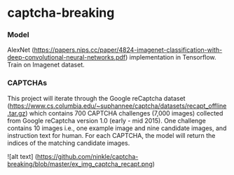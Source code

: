 # captcha-breaking

### Model
AlexNet (https://papers.nips.cc/paper/4824-imagenet-classification-with-deep-convolutional-neural-networks.pdf) implementation in Tensorflow. Train on Imagenet dataset.

### CAPTCHAs
This project will iterate through the Google reCaptcha dataset (https://www.cs.columbia.edu/~suphannee/captcha/datasets/recapt_offline.tar.gz) which contains 700 CAPTCHA challenges (7,000 images) collected from Google reCaptcha version 1.0 (early - mid 2015). One challenge contains 10 images i.e., one example image and nine candidate images, and instruction text for human. For each CAPTCHA, the model will return the indices of the matching candidate images.

![alt text] (https://github.com/ninkle/captcha-breaking/blob/master/ex_img_captcha_recapt.png)
